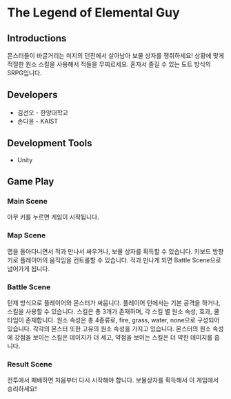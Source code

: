 # The Legend of Elemental Guy

## Introductions
몬스터들이 바글거리는 미지의 던전에서 살아남아 보물 상자를 쟁취하세요!
상황에 맞게 적절한 원소 스킬을 사용해서 적들을 무찌르세요.
혼자서 즐길 수 있는 도트 방식의 SRPG입니다.

## Developers
- 김선오 - 한양대학교
- 손다윤 - KAIST

## Development Tools
- Unity

## Game Play
### Main Scene
아무 키를 누르면 게임이 시작됩니다.

### Map Scene
맵을 돌아다니면서 적과 만나서 싸우거나, 보물 상자를 획득할 수 있습니다.
키보드 방향키로 플레이어의 움직임을 컨트롤할 수 있습니다.
적과 만나게 되면 Battle Scene으로 넘어가게 됩니다.

### Battle Scene
턴제 방식으로 플레이어와 몬스터가 싸웁니다.
플레이어 턴에서는 기본 공격을 하거나, 스킬을 사용할 수 있습니다.
스킬은 총 3개가 존재하며, 각 스킬 별 원소 속성, 효과, 쿨타임이 존재합니다.
원소 속성은 총 4종류로, fire, grass, water, none으로 구성되어 있습니다. 각각의 몬스터 또한 고유의 원소 속성을 가지고 있습니다.
몬스터의 원소 속성에 강점을 보이는 스킬은 데이지가 더 세고, 약점을 보이는 스킬은 더 약한 데미지를 줍니다.

### Result Scene
전투에서 패배하면 처음부터 다시 시작해야 합니다.
보물상자를 획득해서 이 게임에서 승리하세요!

